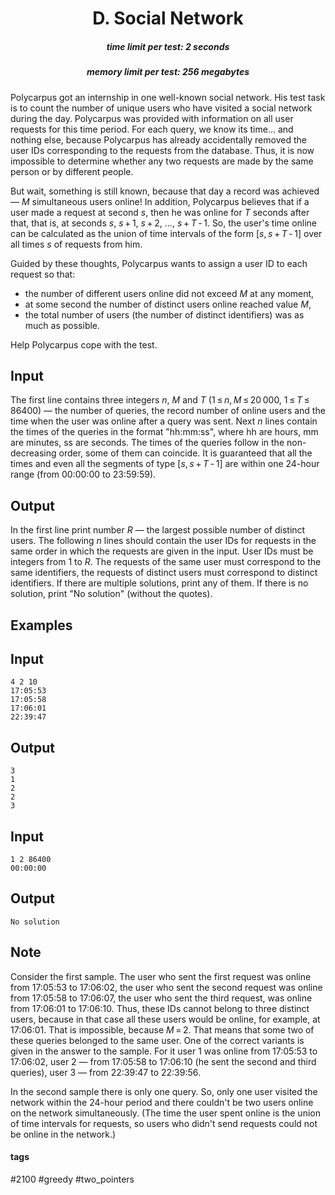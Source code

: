 <h1 style='text-align: center;'> D. Social Network</h1>

<h5 style='text-align: center;'>time limit per test: 2 seconds</h5>
<h5 style='text-align: center;'>memory limit per test: 256 megabytes</h5>

Polycarpus got an internship in one well-known social network. His test task is to count the number of unique users who have visited a social network during the day. Polycarpus was provided with information on all user requests for this time period. For each query, we know its time... and nothing else, because Polycarpus has already accidentally removed the user IDs corresponding to the requests from the database. Thus, it is now impossible to determine whether any two requests are made by the same person or by different people.

But wait, something is still known, because that day a record was achieved — *M* simultaneous users online! In addition, Polycarpus believes that if a user made a request at second *s*, then he was online for *T* seconds after that, that is, at seconds *s*, *s* + 1, *s* + 2, ..., *s* + *T* - 1. So, the user's time online can be calculated as the union of time intervals of the form [*s*, *s* + *T* - 1] over all times *s* of requests from him.

Guided by these thoughts, Polycarpus wants to assign a user ID to each request so that:

* the number of different users online did not exceed *M* at any moment,
* at some second the number of distinct users online reached value *M*,
* the total number of users (the number of distinct identifiers) was as much as possible.

Help Polycarpus cope with the test.

## Input

The first line contains three integers *n*, *M* and *T* (1 ≤ *n*, *M* ≤ 20 000, 1 ≤ *T* ≤ 86400) — the number of queries, the record number of online users and the time when the user was online after a query was sent. Next *n* lines contain the times of the queries in the format "hh:mm:ss", where hh are hours, mm are minutes, ss are seconds. The times of the queries follow in the non-decreasing order, some of them can coincide. It is guaranteed that all the times and even all the segments of type [*s*, *s* + *T* - 1] are within one 24-hour range (from 00:00:00 to 23:59:59). 

## Output

In the first line print number *R* — the largest possible number of distinct users. The following *n* lines should contain the user IDs for requests in the same order in which the requests are given in the input. User IDs must be integers from 1 to *R*. The requests of the same user must correspond to the same identifiers, the requests of distinct users must correspond to distinct identifiers. If there are multiple solutions, print any of them. If there is no solution, print "No solution" (without the quotes).

## Examples

## Input


```
4 2 10  
17:05:53  
17:05:58  
17:06:01  
22:39:47  

```
## Output


```
3  
1  
2  
2  
3  

```
## Input


```
1 2 86400  
00:00:00  

```
## Output


```
No solution  

```
## Note

Consider the first sample. The user who sent the first request was online from 17:05:53 to 17:06:02, the user who sent the second request was online from 17:05:58 to 17:06:07, the user who sent the third request, was online from 17:06:01 to 17:06:10. Thus, these IDs cannot belong to three distinct users, because in that case all these users would be online, for example, at 17:06:01. That is impossible, because *M* = 2. That means that some two of these queries belonged to the same user. One of the correct variants is given in the answer to the sample. For it user 1 was online from 17:05:53 to 17:06:02, user 2 — from 17:05:58 to 17:06:10 (he sent the second and third queries), user 3 — from 22:39:47 to 22:39:56.

In the second sample there is only one query. So, only one user visited the network within the 24-hour period and there couldn't be two users online on the network simultaneously. (The time the user spent online is the union of time intervals for requests, so users who didn't send requests could not be online in the network.) 



#### tags 

#2100 #greedy #two_pointers 
